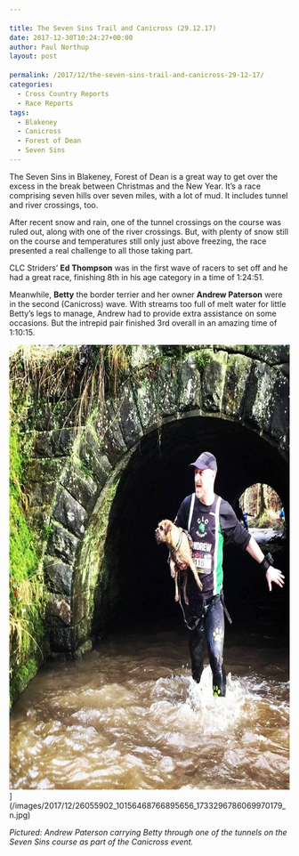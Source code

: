 ```yaml
---

title: The Seven Sins Trail and Canicross (29.12.17)
date: 2017-12-30T10:24:27+00:00
author: Paul Northup
layout: post

permalink: /2017/12/the-seven-sins-trail-and-canicross-29-12-17/
categories:
  - Cross Country Reports
  - Race Reports
tags:
  - Blakeney
  - Canicross
  - Forest of Dean
  - Seven Sins
---
```

The Seven Sins in Blakeney, Forest of Dean is a great way to get over the excess in the break between Christmas and the New Year. It’s a race comprising seven hills over seven miles, with a lot of mud. It includes tunnel and river crossings, too.

After recent snow and rain, one of the tunnel crossings on the course was ruled out, along with one of the river crossings. But, with plenty of snow still on the course and temperatures still only just above freezing, the race presented a real challenge to all those taking part.

CLC Striders’ **Ed Thompson** was in the first wave of racers to set off and he had a great race, finishing 8th in his age category in a time of 1:24:51.

Meanwhile, **Betty** the border terrier and her owner **Andrew Paterson** were in the second (Canicross) wave. With streams too full of melt water for little Betty’s legs to manage, Andrew had to provide extra assistance on some occasions. But the intrepid pair finished 3rd overall in an amazing time of 1:10:15.

<img src="/images/2017/12/26055902_10156468766895656_1733296786069970179_n.jpg" alt="26055902_10156468766895656_1733296786069970179_n" width="800" height="800" />](/images/2017/12/26055902_10156468766895656_1733296786069970179_n.jpg)

<p>
  <em>Pictured: Andrew Paterson carrying Betty through one of the tunnels on the Seven Sins course as part of the Canicross event.</em>
</p>